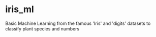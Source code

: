 # iris_ml
Basic Machine Learning from the famous 'Iris' and 'digits' datasets to classify plant species and numbers 
